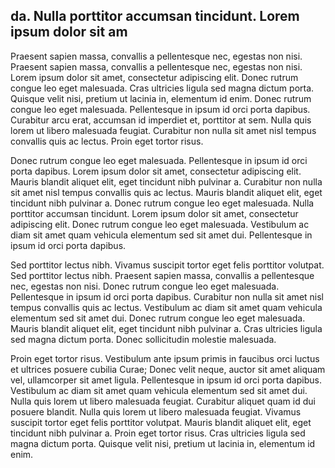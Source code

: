 ## da. Nulla porttitor accumsan tincidunt. Lorem ipsum dolor sit am

Praesent sapien massa, convallis a pellentesque nec, egestas non nisi. Praesent sapien massa, convallis a pellentesque nec, egestas non nisi. Lorem ipsum dolor sit amet, consectetur adipiscing elit. Donec rutrum congue leo eget malesuada. Cras ultricies ligula sed magna dictum porta. Quisque velit nisi, pretium ut lacinia in, elementum id enim. Donec rutrum congue leo eget malesuada. Pellentesque in ipsum id orci porta dapibus. Curabitur arcu erat, accumsan id imperdiet et, porttitor at sem. Nulla quis lorem ut libero malesuada feugiat. Curabitur non nulla sit amet nisl tempus convallis quis ac lectus. Proin eget tortor risus.

Donec rutrum congue leo eget malesuada. Pellentesque in ipsum id orci porta dapibus. Lorem ipsum dolor sit amet, consectetur adipiscing elit. Mauris blandit aliquet elit, eget tincidunt nibh pulvinar a. Curabitur non nulla sit amet nisl tempus convallis quis ac lectus. Mauris blandit aliquet elit, eget tincidunt nibh pulvinar a. Donec rutrum congue leo eget malesuada. Nulla porttitor accumsan tincidunt. Lorem ipsum dolor sit amet, consectetur adipiscing elit. Donec rutrum congue leo eget malesuada. Vestibulum ac diam sit amet quam vehicula elementum sed sit amet dui. Pellentesque in ipsum id orci porta dapibus.

Sed porttitor lectus nibh. Vivamus suscipit tortor eget felis porttitor volutpat. Sed porttitor lectus nibh. Praesent sapien massa, convallis a pellentesque nec, egestas non nisi. Donec rutrum congue leo eget malesuada. Pellentesque in ipsum id orci porta dapibus. Curabitur non nulla sit amet nisl tempus convallis quis ac lectus. Vestibulum ac diam sit amet quam vehicula elementum sed sit amet dui. Donec rutrum congue leo eget malesuada. Mauris blandit aliquet elit, eget tincidunt nibh pulvinar a. Cras ultricies ligula sed magna dictum porta. Donec sollicitudin molestie malesuada.

Proin eget tortor risus. Vestibulum ante ipsum primis in faucibus orci luctus et ultrices posuere cubilia Curae; Donec velit neque, auctor sit amet aliquam vel, ullamcorper sit amet ligula. Pellentesque in ipsum id orci porta dapibus. Vestibulum ac diam sit amet quam vehicula elementum sed sit amet dui. Nulla quis lorem ut libero malesuada feugiat. Curabitur aliquet quam id dui posuere blandit. Nulla quis lorem ut libero malesuada feugiat. Vivamus suscipit tortor eget felis porttitor volutpat. Mauris blandit aliquet elit, eget tincidunt nibh pulvinar a. Proin eget tortor risus. Cras ultricies ligula sed magna dictum porta. Quisque velit nisi, pretium ut lacinia in, elementum id enim.